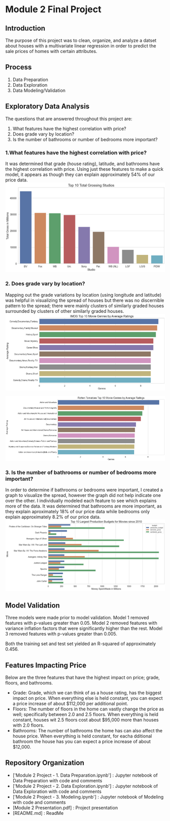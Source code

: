 # Module 2 Final Project

## Introduction

The purpose of this project was to clean, organize, and analyze a datset about houses with a multivariate linear regression in order to predict the sale prices of homes with certain attributes.

## Process

1. Data Preparation
2. Data Exploration
3. Data Modeling/Validation

## Exploratory Data Analysis

The questions that are answered throughout this project are:

1. What features have the highest correlation with price?
2. Does grade vary by location?
3. Is the number of bathrooms or number of bedrooms more important?


### 1.What features have the highest correlation with price?
It was determined that grade (house rating), latitude, and bathrooms have the highest correlation with price. Using just these features to make a quick model, it appears as though they can explain approximately 54% of our price data.
![graph](https://raw.githubusercontent.com/srobz/dsc-mod-1-project-v2-1-online-ds-sp-000/master/Graphs/Top10TotalStudios.png)


### 2. Does grade vary by location?
Mapping out the grade variations by location (using longitude and latitude) was helpful in visualizing the spread of houses but there was no discernible pattern to the spread; there were mainly clusters of similarly graded houses surrounded by clusters of other similarly graded houses.
![graph](https://raw.githubusercontent.com/srobz/dsc-mod-1-project-v2-1-online-ds-sp-000/master/Graphs/IMDBTop10GenresRating.png)

![graph](https://raw.githubusercontent.com/srobz/dsc-mod-1-project-v2-1-online-ds-sp-000/master/Graphs/RTTop10GenresRating.png)


### 3. Is the number of bathrooms or number of bedrooms more important?
In order to determine if bathrooms or bedrooms were important, I created a graph to visualize the spread, however the graph did not help indicate one over the other. I individually modeled each feature to see which explains more of the data. It was determined that bathrooms are more important, as they explain aproximately 18% of our price data while bedrooms only explain approximately 8.2% of our price data.
![graph](https://raw.githubusercontent.com/srobz/dsc-mod-1-project-v2-1-online-ds-sp-000/master/Graphs/Top10BudgetsDomFor.png)

## Model Validation

Three models were made prior to model validation. Model 1 removed features with p-values greater than 0.05. Model 2 removed features with variance inflation factors that were significantly higher than the rest. Model 3 removed features with p-values greater than 0.005.

Both the training set and test set yielded an R-squared of approximately 0.456.

## Features Impacting Price

Below are the three features that have the highest impact on price; grade, floors, and bathrooms.

- Grade: Grade, which we can think of as a house rating, has the biggest impact on price. When everything else is held constant, you can expect a price increase of about $112,000 per additional point.
- Floors: The number of floors in the home can vastly change the price as well; specifically between 2.0 and 2.5 floors. When everything is held constant, houses wit 2.5 floors cost about $95,000 more than houses with 2.0 floors.
- Bathrooms: The number of bathrooms the home has can also affect the house price. When everything is held constant, for eacha dditional bathroom the house has you can expect a price increase of about $12,000.


## Repository Organization

- ['Module 2 Project - 1. Data Preparation.ipynb'] : Jupyter notebook of Data Preparation with code and comments
- ['Module 2 Project - 2. Data Exploration.ipynb'] : Jupyter notebook of Data Exploration with code and comments
- ['Module 2 Project - 3. Modeling.ipynb'] : Jupyter notebook of Modeling with code and comments
- [Module 2 Presentation.pdf] : Project presentation
- [README.md] : ReadMe
